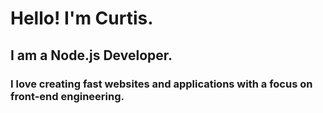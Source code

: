 # Hello! I'm Curtis.

## I am a Node.js Developer.

### I love creating fast websites and applications with a focus on front-end engineering.
